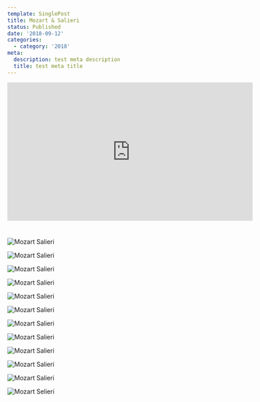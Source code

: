 ```yaml
---
template: SinglePost
title: Mozart & Salieri
status: Published
date: '2018-09-12'
categories:
  - category: '2018'
meta:
  description: test meta description
  title: test meta title
---
```

<iframe width="560" height="315" src="https://www.youtube.com/embed/VAmTUM9mxBU" frameborder="0" allow="accelerometer; autoplay; encrypted-media; gyroscope; picture-in-picture" allowfullscreen></iframe>

#

![Mozart Salieri](/static/images/18-mozart-salieri/moz1.jpg)

![Mozart Salieri](/static/images/18-mozart-salieri/moz2.jpg)

![Mozart Salieri](/static/images/18-mozart-salieri/moz3.jpg)

![Mozart Salieri](/static/images/18-mozart-salieri/moz4.jpg)

![Mozart Salieri](/static/images/18-mozart-salieri/moz5.jpg)

![Mozart Salieri](/static/images/18-mozart-salieri/moz6.jpg)

![Mozart Salieri](/static/images/18-mozart-salieri/moz7.jpg)

![Mozart Salieri](/static/images/18-mozart-salieri/moz8.jpg)

![Mozart Salieri](/static/images/18-mozart-salieri/moz9.jpg)

![Mozart Salieri](/static/images/18-mozart-salieri/moz10.jpg)

![Mozart Salieri](/static/images/18-mozart-salieri/moz11.jpg)

![Mozart Selieri](/static/images/18-mozart-salieri/moz12.jpg)

<!-- ![Mozart Salieri](/static/images/18-mozart-salieri/mozposter.jpg) -->
